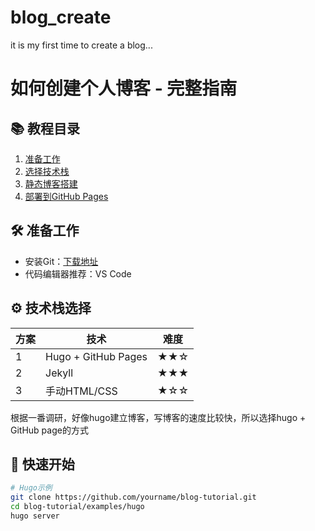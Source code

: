 # blog_create
it is my first time to create a blog...
# 如何创建个人博客 - 完整指南

## 📚 教程目录
1. [准备工作](#准备工作)
2. [选择技术栈](#技术栈选择)
3. [静态博客搭建](#静态博客搭建)
4. [部署到GitHub Pages](#部署指南)

## 🛠️ 准备工作
- 安装Git：[下载地址](https://git-scm.com/)
- 代码编辑器推荐：VS Code

## ⚙️ 技术栈选择
| 方案 | 技术 | 难度 |
|------|------|------|
| 1    | Hugo + GitHub Pages | ★★☆ |
| 2    | Jekyll | ★★★ |
| 3    | 手动HTML/CSS | ★☆☆ |
根据一番调研，好像hugo建立博客，写博客的速度比较快，所以选择hugo + GitHub page的方式

## 🚀 快速开始
```bash
# Hugo示例
git clone https://github.com/yourname/blog-tutorial.git
cd blog-tutorial/examples/hugo
hugo server
